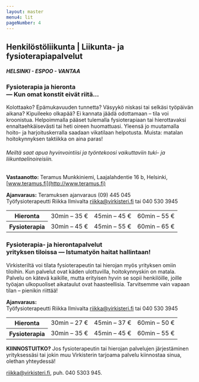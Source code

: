 ```yaml
---
layout: master
menu4: lit
pageNumber: 4
---
```


## Henkilöstöliikunta | Liikunta- ja fysioterapiapalvelut

##### HELSINKI - ESPOO - VANTAA

### Fysioterapia ja hieronta<br>&mdash; Kun omat konstit eivät riitä&hellip;
Kolottaako? Epämukavuuden tunnetta? Väsyykö niskasi tai selkäsi työpäivän aikana? Kipuileeko olkapää? Ei kannata jäädä odottamaan – tila voi kroonistua. Helpoimmalla pääset tulemalla fysioterapiaan tai hierottavaksi ennaltaehkäisevästi tai heti oireen huomattuasi. Yleensä jo muutamalla hoito- ja harjoituskerralla saadaan vikatilaan helpotusta. Muista: matalan hoitokynnyksen taktiikka on aina paras!

###### Meiltä saat apua hyvinvointiisi ja työntekoosi vaikuttaviin tuki- ja liikuntaelinoireisiin.

**Vastaanotto:** Teramus Munkkiniemi, Laajalahdentie 16 b, Helsinki, [www.teramus.fi](http://www.teramus.fi)

**Ajanvaraus:** Teramuksen ajanvaraus (09) 445 045  
Työfysioterapeutti Riikka Ilmivalta [riikka@virkisteri.fi](mailto:riikka@virkisteri.fi) tai 040 530 3945

<table>
  <tr>
    <th>Hieronta</th><td>30min – 35 €</td><td>45min – 45 €</td><td>60min – 55 €</td>
  </tr>
  <tr>
    <th>Fysioterapia</th><td>30min – 45 €</td><td>45min – 55 €</td><td>60min – 65 €</td>
  </tr>
</table>

### Fysioterapia- ja hierontapalvelut<br>yrityksen tiloissa &mdash; Istumatyön haitat hallintaan!

Virkisteriltä voi tilata fysioterapeutin tai hierojan myös yrityksen omiin tiloihin. Kun palvelut ovat käden ulottuvilla, hoitokynnyskin on matala. Palvelu on kätevä kaikille, mutta erityisen hyvin se sopii henkilöille, joille työajan ulkopuoliset aikataulut ovat haasteellisia. Tarvitsemme vain vapaan tilan – pienikin riittää!


**Ajanvaraus:**   
Työfysioterapeutti Riikka Ilmivalta [riikka@virkisteri.fi](mailto:riikka@virkisteri.fi) tai 040 530 3945

<table>
  <tr>
    <th>Hieronta</th><td>30min – 27 €</td><td>45min – 37 €</td><td>60min – 50 €</td>
  </tr>
  <tr>
    <th>Fysioterapia</th><td>30min – 35 €</td><td>45min – 45 €</td><td>60min – 55 €</td>
  </tr>
</table>

<!-- div>
<span class="margin-indicator-container"><span class="margin-indicator">»</span><span class="calendar-links"><b>ajanvarauskalenteri</b> Etera | Helsingin Energia | Työterveyslaitos</span></span>
</div -->


**KIINNOSTUITKO?** Jos fysioterapeutin tai hierojan palvelujen järjestäminen yrityksessäsi tai jokin muu Virkisterin tarjoama palvelu kiinnostaa sinua, olethan yhteydessä!

[riikka@virkisteri.fi](mailto:riikka@virkisteri.fi), puh. 040 5303 945.
